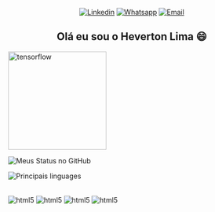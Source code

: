 <div align="center">
  
[![Linkedin](https://img.shields.io/badge/LinkedIn-0077B5?style=for-the-badge&logo=linkedin&logoColor=white)](https://www.linkedin.com/in/heverton-valério-de-lima) [![Whatsapp](https://img.shields.io/badge/WhatsApp-25D366?style=for-the-badge&logo=whatsapp&logoColor=white)](11919882710) 
[![Email](https://img.shields.io/badge/Gmail-D14836?style=for-the-badge&logo=gmail&logoColor=white)](heverton.v.lima@gmail.com)


<h2>Olá eu sou o Heverton Lima 😄</h2> 

</div>

<div style="display: flex; align-items: center;">
  <a href="https://github.com/hevertonvalerio/TensorFlow/blob/main/README.md"_blank" rel="noreferrer">
    <img src="https://www.vectorlogo.zone/logos/tensorflow/tensorflow-ar21.svg" alt="tensorflow" style="width: 200px;" />
  </a>
</div>

![Meus Status no GitHub](https://github-readme-stats.vercel.app/api?username=hevertonvalerio&show_icons=true&theme=react&locate=pt-br)

![Principais linguages](https://github-readme-stats.vercel.app/api/top-langs/?username=hevertonvalerio&hide_progress=true&theme=react&locate=pt-br)

<div style="display: inline_block"><br/>
 <img align="center" alt="html5" src="https://img.shields.io/badge/Python-3776AB?style=for-the-badge&logo=python&logoColor=white" />
 <img align="center" alt="html5" src="https://img.shields.io/badge/Microsoft_Excel-217346?style=for-the-badge&logo=microsoft-excel&logoColor=white" />
 <img align="center" alt="html5" src="https://img.shields.io/badge/Google_Cloud-4285F4?style=for-the-badge&logo=google-cloud&logoColor=white" />
 <img align="center" alt="html5" src="https://img.shields.io/badge/Colab-F9AB00?style=for-the-badge&logo=googlecolab&color=525252" />
</div>
